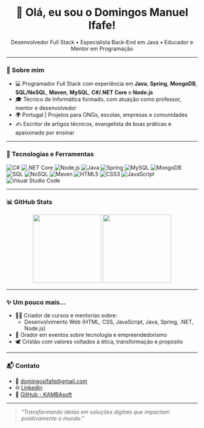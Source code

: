 <h1 align="center">👋 Olá, eu sou o Domingos Manuel Ifafe!</h1>

<p align="center">
  Desenvolvedor Full Stack • Especialista Back-End em Java • Educador e Mentor em Programação
</p>

---

### 💼 Sobre mim

- 💻 Programador Full Stack com experiência em **Java**, **Spring**, **MongoDB**, **SQL/NoSQL**, **Maven**, **MySQL**, **C#/.NET Core** e **Node.js**  
- 🎓 Técnico de Informática formado, com atuação como professor, mentor e desenvolvedor  
- 🌍 Portugal | Projetos para ONGs, escolas, empresas e comunidades  
- ✍️ Escritor de artigos técnicos, evangelista de boas práticas e apaixonado por ensinar  

---

### 🚀 Tecnologias e Ferramentas

![C#](https://img.shields.io/badge/C%23-239120?style=for-the-badge&logo=c-sharp&logoColor=white)
![.NET Core](https://img.shields.io/badge/.NET_Core-512BD4?style=for-the-badge&logo=dotnet&logoColor=white)
![Node.js](https://img.shields.io/badge/Node.js-339933?style=for-the-badge&logo=nodedotjs&logoColor=white)
![Java](https://img.shields.io/badge/Java-ED8B00?style=for-the-badge&logo=java&logoColor=white)
![Spring](https://img.shields.io/badge/Spring-6DB33F?style=for-the-badge&logo=spring&logoColor=white)
![MySQL](https://img.shields.io/badge/MySQL-00758F?style=for-the-badge&logo=mysql&logoColor=white)
![MongoDB](https://img.shields.io/badge/MongoDB-47A248?style=for-the-badge&logo=mongodb&logoColor=white)
![SQL](https://img.shields.io/badge/SQL-003B57?style=for-the-badge&logo=database&logoColor=white)
![NoSQL](https://img.shields.io/badge/NoSQL-005571?style=for-the-badge&logo=databricks&logoColor=white)
![Maven](https://img.shields.io/badge/Maven-C71A36?style=for-the-badge&logo=apachemaven&logoColor=white)
![HTML5](https://img.shields.io/badge/HTML5-E34F26?style=for-the-badge&logo=html5&logoColor=white)
![CSS3](https://img.shields.io/badge/CSS3-1572B6?style=for-the-badge&logo=css3&logoColor=white)
![JavaScript](https://img.shields.io/badge/JavaScript-F7DF1E?style=for-the-badge&logo=javascript&logoColor=black)
![Visual Studio Code](https://img.shields.io/badge/VS_Code-007ACC?style=for-the-badge&logo=visual-studio-code&logoColor=white)

---

### 📊 GitHub Stats

<div align="center">
  <img height="180em" src="https://github-readme-stats.vercel.app/api?username=ifafe&show_icons=true&theme=tokyonight" />
  <img height="180em" src="https://github-readme-stats.vercel.app/api/top-langs/?username=ifafe&layout=compact&theme=tokyonight"/>
</div>

---

### ✨ Um pouco mais...

- 👨‍🏫 Criador de cursos e mentorias sobre:  
  - Desenvolvimento Web (HTML, CSS, JavaScript, Java, Spring, .NET, Node.js)  
- 📢 Orador em eventos sobre tecnologia e empreendedorismo  
- 🕊️ Cristão com valores voltados à ética, transformação e propósito  

---

### 📬 Contato

- 📧 domingosifafe@gmail.com  
- 🌐 [LinkedIn](https://www.linkedin.com/in/domingos-manuel-ifafe-88b9aa2b1)  
- 🧠 [GitHub - KAMBAsoft](https://github.com/ifafe)  

---

> _"Transformando ideias em soluções digitais que impactam positivamente o mundo."_  
